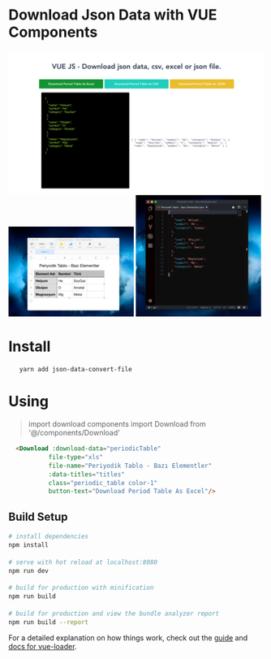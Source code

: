 # Download Json Data with VUE Components

<img src="./static/images/app.png"/>

<img src="./static/images/excel_file.png"  width="49%"/>
<img src="./static/images/json_file.png"  width="49%"/>

# Install
```
   yarn add json-data-convert-file   
```

# Using

> import download components
import Download from '@/components/Download'

 ```html
   <Download :download-data="periodicTable"
            file-type="xls"
            file-name="Periyodik Tablo - Bazı Elementler"
            :data-titles="titles"
            class="periodic_table color-1"
            button-text="Download Period Table As Excel"/>

```


## Build Setup

``` bash
# install dependencies
npm install

# serve with hot reload at localhost:8080
npm run dev

# build for production with minification
npm run build

# build for production and view the bundle analyzer report
npm run build --report
```

For a detailed explanation on how things work, check out the [guide](http://vuejs-templates.github.io/webpack/) and [docs for vue-loader](http://vuejs.github.io/vue-loader).
